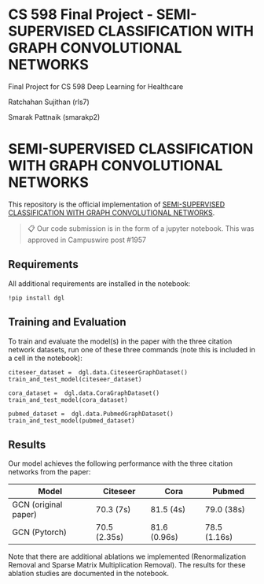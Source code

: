 # CS 598 Final Project - SEMI-SUPERVISED CLASSIFICATION WITH GRAPH CONVOLUTIONAL NETWORKS
Final Project for CS 598 Deep Learning for Healthcare

Ratchahan Sujithan (rls7)

Smarak Pattnaik (smarakp2)

# SEMI-SUPERVISED CLASSIFICATION WITH GRAPH CONVOLUTIONAL NETWORKS

This repository is the official implementation of [SEMI-SUPERVISED CLASSIFICATION WITH GRAPH CONVOLUTIONAL NETWORKS](https://arxiv.org/abs/1609.02907). 

>📋  Our code submission is in the form of a jupyter notebook. This was approved in Campuswire post #1957

## Requirements

All additional requirements are installed in the notebook:

```setup
!pip install dgl
```


## Training and Evaluation

To train and evaluate the model(s) in the paper with the three citation network datasets, run one of these three commands (note this is included in a cell in the notebook):

```train
citeseer_dataset =  dgl.data.CiteseerGraphDataset()
train_and_test_model(citeseer_dataset)
```

```train
cora_dataset =  dgl.data.CoraGraphDataset()
train_and_test_model(cora_dataset)
```

```train
pubmed_dataset =  dgl.data.PubmedGraphDataset()
train_and_test_model(pubmed_dataset)
```


## Results

Our model achieves the following performance with the three citation networks from the paper:


| Model                | Citeseer    | Cora       | Pubmed     |
|----------------------|-------------|------------|------------|
| GCN (original paper) | 70.3 (7s)   | 81.5 (4s)  | 79.0 (38s) |
| GCN (Pytorch)        | 70.5 (2.35s)| 81.6 (0.96s)| 78.5 (1.16s)|

Note that there are additional ablations we implemented (Renormalization Removal and Sparse Matrix Multiplication Removal). The results for these ablation studies are documented in the notebook. 


